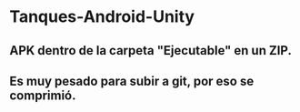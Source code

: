 # Tanques-Android-Unity

## APK dentro de la carpeta "Ejecutable" en un ZIP.
## Es muy pesado para subir a git, por eso se comprimió.
